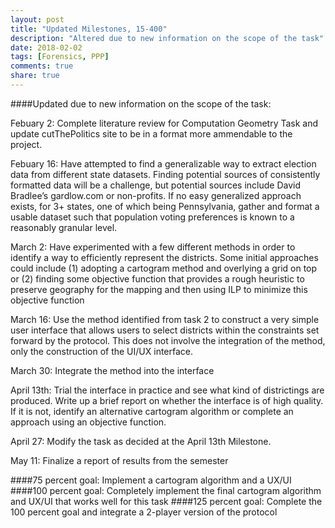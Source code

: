 ```yaml
---
layout: post
title: "Updated Milestones, 15-400"
description: "Altered due to new information on the scope of the task"
date: 2018-02-02
tags: [Forensics, PPP]
comments: true
share: true
---
```


####Updated due to new information on the scope of the task:

Febuary 2:  Complete literature review for Computation Geometry Task and update cutThePolitics site to be in a format more ammendable to the project.  


Febuary 16:  Have attempted to find a generalizable way to extract election data from different state datasets.  Finding potential sources of consistently formatted data will be a challenge, but potential sources include David Bradlee’s gardlow.com or non-profits.  If no easy generalized approach exists, for 3+ states, one of which being Pennsylvania, gather and format a usable dataset such that population voting preferences is known to a reasonably granular level.


March 2:  Have experimented with a few different methods in order to identify a way to efficiently represent the districts.  Some initial approaches could include (1) adopting a cartogram method and overlying a grid on top or (2) finding some objective function that provides a rough heuristic to preserve geography for the mapping and then using ILP to minimize this objective function


March 16:  Use the method identified from task 2 to construct a very simple user interface that allows users to select districts within the constraints set forward by the protocol.   This does not involve the integration of the method, only the construction of the UI/UX interface.


March 30:  Integrate the method into the interface


April 13th: Trial the interface in practice and see what kind of districtings are produced.  Write up a brief report on whether the interface is of high quality.  If it is not, identify an alternative cartogram algorithm or complete an approach using an objective function.


April 27:   Modify the task as decided at the April 13th Milestone.


May 11:  Finalize a report of results from the semester


####75 percent goal:  Implement a cartogram algorithm and a UX/UI
####100 percent goal:  Completely implement the final cartogram algorithm and UX/UI that works well for this task
####125 percent goal:  Complete the 100 percent goal and integrate a 2-player version of the protocol